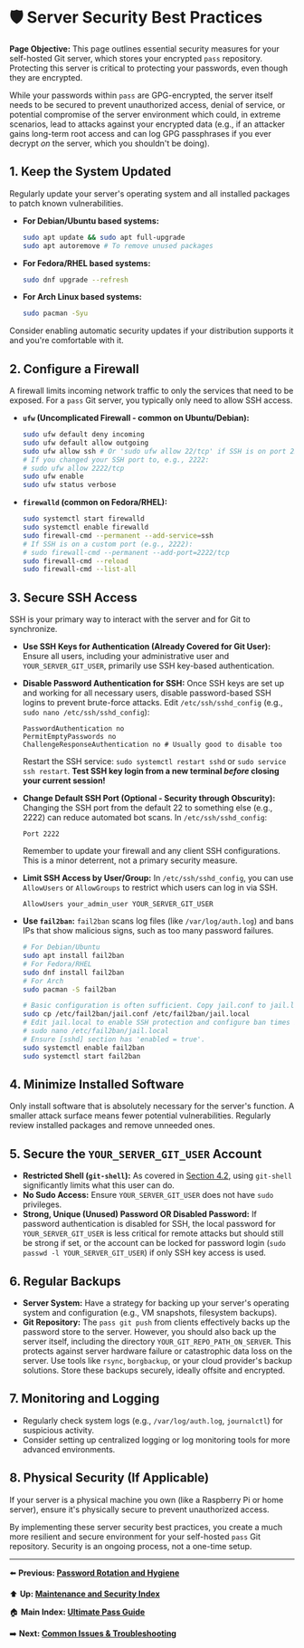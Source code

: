 # 🛡️ Server Security Best Practices

**Page Objective:** This page outlines essential security measures for your self-hosted Git server, which stores your encrypted `pass` repository. Protecting this server is critical to protecting your passwords, even though they are encrypted.

While your passwords within `pass` are GPG-encrypted, the server itself needs to be secured to prevent unauthorized access, denial of service, or potential compromise of the server environment which could, in extreme scenarios, lead to attacks against your encrypted data (e.g., if an attacker gains long-term root access and can log GPG passphrases if you ever decrypt *on* the server, which you shouldn't be doing).

## 1. Keep the System Updated

Regularly update your server's operating system and all installed packages to patch known vulnerabilities.

*   **For Debian/Ubuntu based systems:**
    ```bash
    sudo apt update && sudo apt full-upgrade
    sudo apt autoremove # To remove unused packages
    ```
*   **For Fedora/RHEL based systems:**
    ```bash
    sudo dnf upgrade --refresh
    ```
*   **For Arch Linux based systems:**
    ```bash
    sudo pacman -Syu
    ```
Consider enabling automatic security updates if your distribution supports it and you're comfortable with it.

## 2. Configure a Firewall

A firewall limits incoming network traffic to only the services that need to be exposed. For a `pass` Git server, you typically only need to allow SSH access.

*   **`ufw` (Uncomplicated Firewall - common on Ubuntu/Debian):**
    ```bash
    sudo ufw default deny incoming
    sudo ufw default allow outgoing
    sudo ufw allow ssh # Or 'sudo ufw allow 22/tcp' if SSH is on port 22
    # If you changed your SSH port to, e.g., 2222:
    # sudo ufw allow 2222/tcp
    sudo ufw enable
    sudo ufw status verbose
    ```

*   **`firewalld` (common on Fedora/RHEL):**
    ```bash
    sudo systemctl start firewalld
    sudo systemctl enable firewalld
    sudo firewall-cmd --permanent --add-service=ssh
    # If SSH is on a custom port (e.g., 2222):
    # sudo firewall-cmd --permanent --add-port=2222/tcp
    sudo firewall-cmd --reload
    sudo firewall-cmd --list-all
    ```

## 3. Secure SSH Access

SSH is your primary way to interact with the server and for Git to synchronize.

*   **Use SSH Keys for Authentication (Already Covered for Git User):**
    Ensure all users, including your administrative user and `YOUR_SERVER_GIT_USER`, primarily use SSH key-based authentication.

*   **Disable Password Authentication for SSH:**
    Once SSH keys are set up and working for all necessary users, disable password-based SSH logins to prevent brute-force attacks.
    Edit `/etc/ssh/sshd_config` (e.g., `sudo nano /etc/ssh/sshd_config`):
    ```
    PasswordAuthentication no
    PermitEmptyPasswords no
    ChallengeResponseAuthentication no # Usually good to disable too
    ```
    Restart the SSH service: `sudo systemctl restart sshd` or `sudo service ssh restart`.
    **Test SSH key login from a new terminal *before* closing your current session!**

*   **Change Default SSH Port (Optional - Security through Obscurity):**
    Changing the SSH port from the default 22 to something else (e.g., 2222) can reduce automated bot scans.
    In `/etc/ssh/sshd_config`:
    ```
    Port 2222
    ```
    Remember to update your firewall and any client SSH configurations. This is a minor deterrent, not a primary security measure.

*   **Limit SSH Access by User/Group:**
    In `/etc/ssh/sshd_config`, you can use `AllowUsers` or `AllowGroups` to restrict which users can log in via SSH.
    ```
    AllowUsers your_admin_user YOUR_SERVER_GIT_USER
    ```

*   **Use `fail2ban`:**
    `fail2ban` scans log files (like `/var/log/auth.log`) and bans IPs that show malicious signs, such as too many password failures.
    ```bash
    # For Debian/Ubuntu
    sudo apt install fail2ban
    # For Fedora/RHEL
    sudo dnf install fail2ban
    # For Arch
    sudo pacman -S fail2ban

    # Basic configuration is often sufficient. Copy jail.conf to jail.local for customizations.
    sudo cp /etc/fail2ban/jail.conf /etc/fail2ban/jail.local
    # Edit jail.local to enable SSH protection and configure ban times if needed.
    # sudo nano /etc/fail2ban/jail.local
    # Ensure [sshd] section has 'enabled = true'.
    sudo systemctl enable fail2ban
    sudo systemctl start fail2ban
    ```

## 4. Minimize Installed Software

Only install software that is absolutely necessary for the server's function. A smaller attack surface means fewer potential vulnerabilities. Regularly review installed packages and remove unneeded ones.

## 5. Secure the `YOUR_SERVER_GIT_USER` Account

*   **Restricted Shell (`git-shell`):** As covered in [Section 4.2](./../04_Server_Git_Setup/4.2_Dedicated_User.md), using `git-shell` significantly limits what this user can do.
*   **No Sudo Access:** Ensure `YOUR_SERVER_GIT_USER` does not have `sudo` privileges.
*   **Strong, Unique (Unused) Password OR Disabled Password:** If password authentication is disabled for SSH, the local password for `YOUR_SERVER_GIT_USER` is less critical for remote attacks but should still be strong if set, or the account can be locked for password login (`sudo passwd -l YOUR_SERVER_GIT_USER`) if only SSH key access is used.

## 6. Regular Backups

*   **Server System:** Have a strategy for backing up your server's operating system and configuration (e.g., VM snapshots, filesystem backups).
*   **Git Repository:** The `pass git push` from clients effectively backs up the password store to the server. However, you should also back up the server itself, including the directory `YOUR_GIT_REPO_PATH_ON_SERVER`. This protects against server hardware failure or catastrophic data loss on the server.
    Use tools like `rsync`, `borgbackup`, or your cloud provider's backup solutions. Store these backups securely, ideally offsite and encrypted.

## 7. Monitoring and Logging

*   Regularly check system logs (e.g., `/var/log/auth.log`, `journalctl`) for suspicious activity.
*   Consider setting up centralized logging or log monitoring tools for more advanced environments.

## 8. Physical Security (If Applicable)

If your server is a physical machine you own (like a Raspberry Pi or home server), ensure it's physically secure to prevent unauthorized access.

By implementing these server security best practices, you create a much more resilient and secure environment for your self-hosted `pass` Git repository. Security is an ongoing process, not a one-time setup.

---
⬅️ **Previous: [Password Rotation and Hygiene](./9.2_Password_Rotation.md)**

⬆️ **Up: [Maintenance and Security Index](./README.md)**

🏠 **Main Index: [Ultimate Pass Guide](../README.md)**

➡️ **Next: [Common Issues & Troubleshooting](../10_Troubleshooting.md)**
